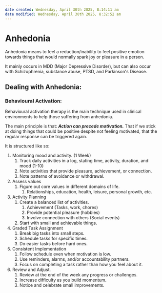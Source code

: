 ```yaml
---
date created: Wednesday, April 30th 2025, 8:14:11 am
date modified: Wednesday, April 30th 2025, 8:32:52 am
---
```


# Anhedonia

Anhedonia means to feel a reduction/inability to feel positive emotion towards things that would normally spark joy or pleasure in a person.

It mainly occurs in MDD (Major Depressive Disorder), but can also occur with Schizophrenia, substance abuse, PTSD, and Parkinson's Disease. 

## Dealing with Anhedonia:

### Behavioural Activation:

Behavioural activation therapy is the main technique used in clinical environments to help those suffering from anhedonia.

The main principle is that: ***Action can precede motivation.*** That if we stick at doing things that could be positive despite not feeling motivated, that the regular response can be triggered again.

It is structured like so:
1. Monitoring mood and activity. (1 Week)
	1. Track daily activities in a log, stating time, activity, duration, and mood (1-10)
	2. Note activities that provide pleasure, achievement, or connection.
	3. Note patterns of avoidance or withdrawal.
2. Assess values
	1. Figure out core values in different domains of life.
		1. Relationships, education, health, leisure, personal growth, etc.
3. Activity Planning
	1. Create a balanced list of activities.
		1. Achievement (Tasks, work, chores)
		2. Provide potential pleasure (hobbies)
		3. Involve connection with others (Social events)
	2. Start with small and achievable things.
4. Graded Task Assignment
	1. Break big tasks into small steps.
	2. Schedule tasks for specific times.
	3. Do easier tasks before hard ones.
5. Consistent Implementation
	1. Follow schedule even when motivation is low.
	2. Use reminders, alarms, and/or accountability partners.
	3. Focus on completing a task rather than how you feel about it.
6. Review and Adjust.
	1. Review at the end of the week any progress or challenges.
	2. Increase difficulty as you build momentum.
	3. Notice and celebrate small improvements.
